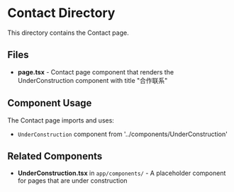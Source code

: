 # Contact Directory

This directory contains the Contact page.

## Files

- **page.tsx** - Contact page component that renders the UnderConstruction component with title "合作联系"

## Component Usage

The Contact page imports and uses:
- `UnderConstruction` component from '../components/UnderConstruction'

## Related Components

- **UnderConstruction.tsx** in `app/components/` - A placeholder component for pages that are under construction

